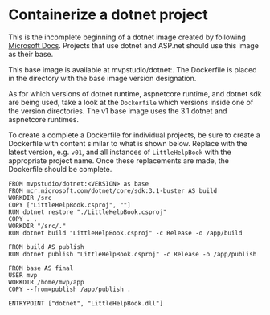 # Containerize a dotnet project

This is the incomplete beginning of a dotnet image created by following 
[Microsoft Docs](https://docs.microsoft.com/en-us/dotnet/core/install/linux-package-manager-debian10). 
Projects that use dotnet and ASP.net should use this image as their base.

This base image is available at mvpstudio/dotnet:<VERSION>. The Dockerfile is placed in the directory
 with the base image version designation.

As for which versions of dotnet runtime, aspnetcore runtime, and dotnet sdk are being used, take a look 
at the `Dockerfile` which versions inside one of the version directories. The v1 base image uses the 
3.1 dotnet and aspnetcore runtimes.

To create a complete a Dockerfile for individual projects, be sure to create a Dockerfile with 
content similar to what is shown below. Replace <VERSION> with the latest version, e.g. `v01`,
and all instances of `LittleHelpBook` with the appropriate project name. Once these replacements 
are made, the Dockerfile should be complete.

```Docker
FROM mvpstudio/dotnet:<VERSION> as base
FROM mcr.microsoft.com/dotnet/core/sdk:3.1-buster AS build
WORKDIR /src
COPY ["LittleHelpBook.csproj", ""]
RUN dotnet restore "./LittleHelpBook.csproj"
COPY . .
WORKDIR "/src/."
RUN dotnet build "LittleHelpBook.csproj" -c Release -o /app/build

FROM build AS publish
RUN dotnet publish "LittleHelpBook.csproj" -c Release -o /app/publish

FROM base AS final
USER mvp
WORKDIR /home/mvp/app
COPY --from=publish /app/publish .

ENTRYPOINT ["dotnet", "LittleHelpBook.dll"]
```
